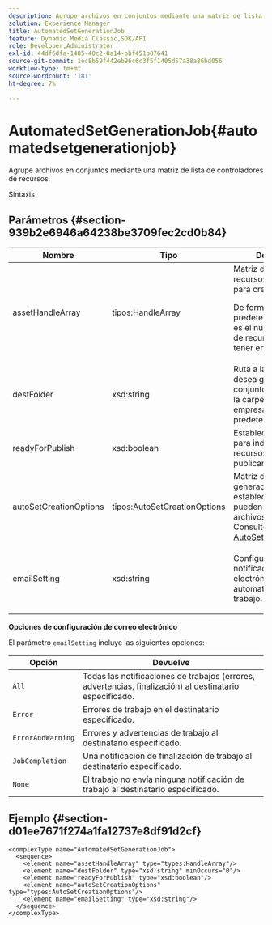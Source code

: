 ```yaml
---
description: Agrupe archivos en conjuntos mediante una matriz de lista de controladores de recursos.
solution: Experience Manager
title: AutomatedSetGenerationJob
feature: Dynamic Media Classic,SDK/API
role: Developer,Administrator
exl-id: 44df6dfa-1485-40c2-8a14-bbf451b87641
source-git-commit: 1ec8b59f442eb96c6c3f5f1405d57a38a86bd056
workflow-type: tm+mt
source-wordcount: '181'
ht-degree: 7%

---
```


# AutomatedSetGenerationJob{#automatedsetgenerationjob}

Agrupe archivos en conjuntos mediante una matriz de lista de controladores de recursos.

Sintaxis

## Parámetros {#section-939b2e6946a64238be3709fec2cd0b84}

<table id="table_0E031B2014B646BDA2A94D7E0B55DD5B"> 
 <thead> 
  <tr> 
   <th colname="col1" class="entry"> Nombre </th> 
   <th colname="col2" class="entry"> Tipo </th> 
   <th colname="col3" class="entry"> Descripción </th> 
  </tr> 
 </thead>
 <tbody> 
  <tr> 
   <td colname="col1"> <span class="codeph"> <span class="varname"> assetHandleArray</span> </span> </td> 
   <td colname="col2"> <span class="codeph"> tipos:HandleArray</span> </td> 
   <td colname="col3">Matriz de controles de recursos que se utiliza para crear el conjunto. <p>De forma predeterminada, 1000 es el número máximo de recursos que puede tener en la matriz. </p></td> 
  </tr> 
  <tr> 
   <td colname="col1"> <span class="codeph"> <span class="varname"> destFolder</span> </span> </td> 
   <td colname="col2"> <span class="codeph"> xsd:string</span> </td> 
   <td colname="col3"> Ruta a la carpeta donde desea guardar los conjuntos. Se guarda en la carpeta raíz de la empresa de forma predeterminada. </td> 
  </tr> 
  <tr> 
   <td colname="col1"> <span class="codeph"> <span class="varname"> readyForPublish</span> </span> </td> 
   <td colname="col2"> <span class="codeph"> xsd:boolean</span> </td> 
   <td colname="col3"> Establece un indicador para indicar si los recursos deben publicarse o no. </td> 
  </tr> 
  <tr> 
   <td colname="col1"> <span class="codeph"> <span class="varname"> autoSetCreationOptions</span> </span> </td> 
   <td colname="col2"> <span class="codeph"> tipos:AutoSetCreationOptions</span> </td> 
   <td colname="col3">Matriz de scripts de generación establecidos que se pueden ejecutar en los archivos cargados. Consulte <a href="../../types/c-data-types/r-auto-set-creation-options.md#reference-58b42b39e53345aeb87cd1adc864e7ff" format="dita" scope="local"> AutoSetCreationOptions</a></td> 
  </tr> 
  <tr> 
   <td colname="col1"> <span class="codeph"> <span class="varname"> emailSetting</span> </span> </td> 
   <td colname="col2"> <span class="codeph"> xsd:string</span> </td> 
   <td colname="col3"> <p>Configure una notificación de correo electrónico automatizada para el trabajo. </p> </td> 
  </tr> 
 </tbody> 
</table>

**Opciones de configuración de correo electrónico**

El parámetro `emailSetting` incluye las siguientes opciones:

| Opción | Devuelve |
|---|---|
| `All` | Todas las notificaciones de trabajos (errores, advertencias, finalización) al destinatario especificado. |
| `Error` | Errores de trabajo en el destinatario especificado. |
| `ErrorAndWarning` | Errores y advertencias de trabajo al destinatario especificado. |
| `JobCompletion` | Una notificación de finalización de trabajo al destinatario especificado. |
| `None` | El trabajo no envía ninguna notificación de trabajo al destinatario especificado. |

## Ejemplo {#section-d01ee7671f274a1fa12737e8df91d2cf}

```
<complexType name="AutomatedSetGenerationJob">
  <sequence>
    <element name="assetHandleArray" type="types:HandleArray"/>
    <element name="destFolder" type="xsd:string" minOccurs="0"/>
    <element name="readyForPublish" type="xsd:boolean"/>
    <element name="autoSetCreationOptions" type="types:AutoSetCreationOptions"/>
    <element name="emailSetting" type="xsd:string"/>
  </sequence>
</complexType>
```
